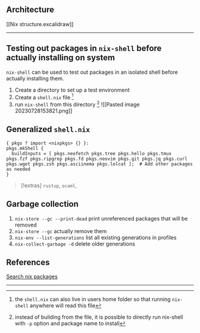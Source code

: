 ## Architecture
[[Nix structure.excalidraw]]

---
## Testing out packages in `nix-shell` before actually installing on system
`nix-shell` can be used to test out packages in an isolated shell before actually installing them.
1. Create a directory to set up a test environment
2. Create a `shell.nix` file [^alt]
3. run `nix-shell` from this directory [^alt2]
![[Pasted image 20230728153821.png]]

## Generalized `shell.nix`
```
{ pkgs ? import <nixpkgs> {} }:
pkgs.mkShell {
  buildInputs = [ pkgs.neofetch pkgs.tree pkgs.hello pkgs.tmux pkgs.fzf pkgs.ripgrep pkgs.fd pkgs.neovim pkgs.git pkgs.jq pkgs.curl pkgs.wget pkgs.zsh pkgs.asciinema pkgs.lolcat ];  # Add other packages as needed
}
```
> [!extras]
> `rustup`, `ocaml`, 

## Garbage collection
1. `nix-store --gc --print-dead` print unreferenced packages that will be removed
2. `nix-store --gc` actually remove them
3. `nix-env --list-generations` list all existing generations in profiles
4. `nix-collect-garbage -d` delete older generations

## References
[Search nix packages](https://search.nixos.org/packages)

---
[^alt]: the `shell.nix` can also live in users home folder so that running `nix-shell` anywhere will read this file
[^alt2]: instead of building from the file, it is possible to directly run nix-shell with `-p` option and package name to install